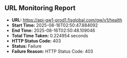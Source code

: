 ## URL Monitoring Report

- **URL:** https://api-gw1-prod1.fisglobal.com/gw/v1/health
- **Start Time:** 2025-08-16T02:50:47.884092
- **End Time:** 2025-08-16T02:50:48.109046
- **Total Time Taken:** 0.224954 seconds
- **HTTP Status Code:** 403
- **Status:** Failure
- **Failure Reason:** HTTP Status Code: 403
